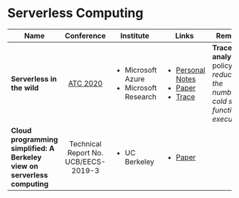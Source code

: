 # Serverless Computing

| Name                                                                      |                      Conference                      | Institute                                                    | Links                                                                                                                                                                                                                                                                                                                                   | Remarks                                                                                   |
| ------------------------------------------------------------------------- | :--------------------------------------------------: | ------------------------------------------------------------ | --------------------------------------------------------------------------------------------------------------------------------------------------------------------------------------------------------------------------------------------------------------------------------------------------------------------------------------- | ----------------------------------------------------------------------------------------- |
| **Serverless in the wild**                                                | [ATC 2020](../../reading-notes/conference/atc-2020/) | <ul><li>Microsoft Azure</li><li>Microsoft Research</li></ul> | <ul><li><a href="../../reading-notes/conference/atc-2020/serverless-in-the-wild-characterizing-and-optimizing-the-serverless-workload.md">Personal Notes</a></li><li><a href="https://www.usenix.org/conference/atc20/presentation/shahrad">Paper</a></li><li><a href="https://github.com/Azure/AzurePublicDataset">Trace</a></li></ul> | **Trace analysis**; a policy for _reducing the number of cold start function executions_. |
| **Cloud programming simplified: A Berkeley view on serverless computing** |         Technical Report No. UCB/EECS-2019-3         | <ul><li>UC Berkeley</li></ul>                                | <ul><li><a href="https://www2.eecs.berkeley.edu/Pubs/TechRpts/2019/EECS-2019-3.html">Paper</a></li></ul>                                                                                                                                                                                                                                |                                                                                           |
